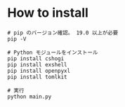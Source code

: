 # How to install

```shell
# pip のバージョン確認。 19.0 以上が必要
pip -V

# Python モジュールをインストール
pip install cshogi
pip install exshell
pip install openpyxl
pip install tomlkit

# 実行
python main.py
```

